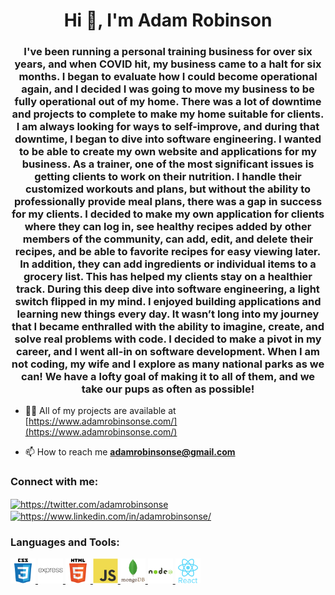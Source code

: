 <h1 align="center">Hi 👋, I'm Adam Robinson</h1>
<h3 align="center"> I've been running a personal training business for over six years, and when COVID hit, my business came to a halt for six months. I began to evaluate how I could become operational again, and I decided I was going to move my business to be fully operational out of my home. There was a lot of downtime and projects to complete to make my home suitable for clients. I am always looking for ways to self-improve, and during that downtime, I began to dive into software engineering. I wanted to be able to create my own website and applications for my business.
As a trainer, one of the most significant issues is getting clients to work on their nutrition. I handle their customized workouts and plans, but without the ability to professionally provide meal plans, there was a gap in success for my clients. I decided to make my own application for clients where they can log in, see healthy recipes added by other members of the community, can add, edit, and delete their recipes, and be able to favorite recipes for easy viewing later. In addition, they can add ingredients or individual items to a grocery list. This has helped my clients stay on a healthier track.
During this deep dive into software engineering, a light switch flipped in my mind. I enjoyed building applications and learning new things every day. It wasn’t long into my journey that I became enthralled with the ability to imagine, create, and solve real problems with code. I decided to make a pivot in my career, and I went all-in on software development.
When I am not coding, my wife and I explore as many national parks as we can! We have a lofty goal of making it to all of them, and we take our pups as often as possible!

</h3>


- 👨‍💻 All of my projects are available at [https://www.adamrobinsonse.com/](https://www.adamrobinsonse.com/)

- 📫 How to reach me **adamrobinsonse@gmail.com**

<h3 align="left">Connect with me:</h3>
<p align="left">
<a href="https://twitter.com/https://twitter.com/adamrobinsonse" target="blank"><img align="center" src="https://raw.githubusercontent.com/rahuldkjain/github-profile-readme-generator/master/src/images/icons/Social/twitter.svg" alt="https://twitter.com/adamrobinsonse" height="30" width="40" /></a>
<a href="https://linkedin.com/in/https://www.linkedin.com/in/adamrobinsonse/" target="blank"><img align="center" src="https://raw.githubusercontent.com/rahuldkjain/github-profile-readme-generator/master/src/images/icons/Social/linked-in-alt.svg" alt="https://www.linkedin.com/in/adamrobinsonse/" height="30" width="40" /></a>
</p>

<h3 align="left">Languages and Tools:</h3>
<p align="left"> <a href="https://www.w3schools.com/css/" target="_blank" rel="noreferrer"> <img src="https://raw.githubusercontent.com/devicons/devicon/master/icons/css3/css3-original-wordmark.svg" alt="css3" width="40" height="40"/> </a> <a href="https://expressjs.com" target="_blank" rel="noreferrer"> <img src="https://raw.githubusercontent.com/devicons/devicon/master/icons/express/express-original-wordmark.svg" alt="express" width="40" height="40"/> </a> <a href="https://www.w3.org/html/" target="_blank" rel="noreferrer"> <img src="https://raw.githubusercontent.com/devicons/devicon/master/icons/html5/html5-original-wordmark.svg" alt="html5" width="40" height="40"/> </a> <a href="https://developer.mozilla.org/en-US/docs/Web/JavaScript" target="_blank" rel="noreferrer"> <img src="https://raw.githubusercontent.com/devicons/devicon/master/icons/javascript/javascript-original.svg" alt="javascript" width="40" height="40"/> </a> <a href="https://www.mongodb.com/" target="_blank" rel="noreferrer"> <img src="https://raw.githubusercontent.com/devicons/devicon/master/icons/mongodb/mongodb-original-wordmark.svg" alt="mongodb" width="40" height="40"/> </a> <a href="https://nodejs.org" target="_blank" rel="noreferrer"> <img src="https://raw.githubusercontent.com/devicons/devicon/master/icons/nodejs/nodejs-original-wordmark.svg" alt="nodejs" width="40" height="40"/> </a> <a href="https://reactjs.org/" target="_blank" rel="noreferrer"> <img src="https://raw.githubusercontent.com/devicons/devicon/master/icons/react/react-original-wordmark.svg" alt="react" width="40" height="40"/> </a> </p>


